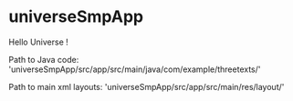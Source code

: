 # universeSmpApp

Hello Universe !

Path to Java code: 'universeSmpApp/src/app/src/main/java/com/example/threetexts/'

Path to main xml layouts: 'universeSmpApp/src/app/src/main/res/layout/'
